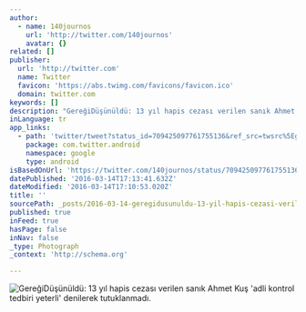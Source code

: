```yaml
---
author:
  - name: 140journos
    url: 'http://twitter.com/140journos'
    avatar: {}
related: []
publisher:
  url: 'http://twitter.com'
  name: Twitter
  favicon: 'https://abs.twimg.com/favicons/favicon.ico'
  domain: twitter.com
keywords: []
description: "GereğiDüşünüldü: 13 yıl hapis cezası verilen sanık Ahmet Kuş 'adli kontrol tedbiri yeterli' denilerek tutuklanmadı."
inLanguage: tr
app_links:
  - path: 'twitter/tweet?status_id=709425097761755136&ref_src=twsrc%5Egoogle%7Ctwcamp%5Eandroidseo%7Ctwgr%5Estatus%7Ctwterm%5E709425097761755136'
    package: com.twitter.android
    namespace: google
    type: android
isBasedOnUrl: 'https://twitter.com/140journos/status/709425097761755136'
datePublished: '2016-03-14T17:13:41.632Z'
dateModified: '2016-03-14T17:10:53.020Z'
title: ''
sourcePath: _posts/2016-03-14-geregidusunuldu-13-yil-hapis-cezasi-verilen-sanik-ahmet-kus.md
published: true
inFeed: true
hasPage: false
inNav: false
_type: Photograph
_context: 'http://schema.org'

---
```

![GereğiDüşünüldü&colon; 13 yıl hapis cezası verilen sanık Ahmet Kuş 'adli kontrol tedbiri yeterli' denilerek tutuklanmadı&period;](https://pbs.twimg.com/media/CdhiXc0XEAAmKp7.jpg:large)
